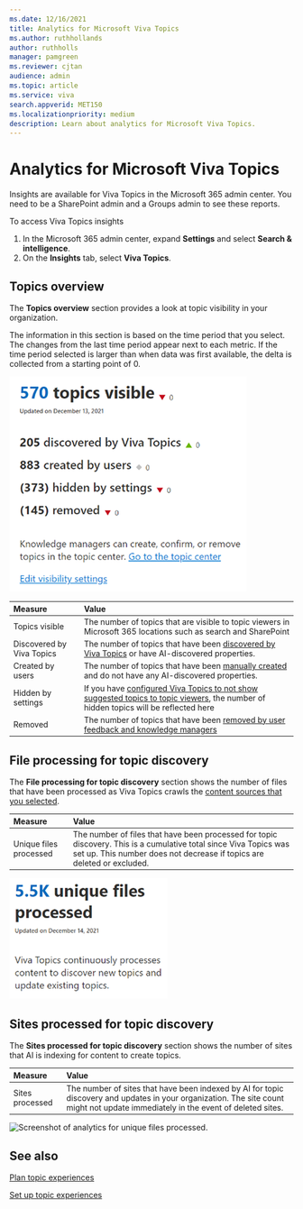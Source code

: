 ```yaml
---
ms.date: 12/16/2021
title: Analytics for Microsoft Viva Topics
ms.author: ruthhollands
author: ruthholls
manager: pamgreen
ms.reviewer: cjtan
audience: admin
ms.topic: article
ms.service: viva
search.appverid: MET150
ms.localizationpriority: medium
description: Learn about analytics for Microsoft Viva Topics.
---
```


# Analytics for Microsoft Viva Topics

Insights are available for Viva Topics in the Microsoft 365 admin center. You need to be a SharePoint admin and a Groups admin to see these reports.

To access Viva Topics insights
1. In the Microsoft 365 admin center, expand **Settings** and select **Search & intelligence**.
1. On the **Insights** tab, select **Viva Topics**.

## Topics overview

The **Topics overview** section provides a look at topic visibility in your organization.

The information in this section is based on the time period that you select. The changes from the last time period appear next to each metric. If the time period selected is larger than when data was first available, the delta is collected from a starting point of 0.

![Screenshot of analytics for topics visible.](../media/topics-analytics-topics-visible.png) 

|Measure|Value|
|:------|:----|
|Topics visible|The number of topics that are visible to topic viewers in Microsoft 365 locations such as search and SharePoint |
|Discovered by Viva Topics|The number of topics that have been [discovered by Viva Topics](/viva/topics/topic-experiences-discovery-curation) or have AI-discovered properties.|
|Created by users|The number of topics that have been [manually created](/viva/topics/create-a-topic) and do not have any AI-discovered properties.|
|Hidden by settings|If you have [configured Viva Topics to not show suggested topics to topic viewers](/viva/topics/topic-experiences-discovery#prevent-topic-viewers-from-seeing-suggested-topics), the number of hidden topics will be reflected here|
|Removed|The number of topics that have been [removed by user feedback and knowledge managers](/viva/topics/manage-topics)|

## File processing for topic discovery

The **File processing for topic discovery** section shows the number of files that have been processed as Viva Topics crawls the [content sources that you selected](/viva/topics/topic-experiences-discovery).

|Measure|Value|
|:------|:----|
|Unique files processed|The number of files that have been processed for topic discovery. This is a cumulative total since Viva Topics was set up. This number does not decrease if topics are deleted or excluded.|

![Screenshot of analytics for unique files processed.](../media/topics-analytics-unique-files.png) 


## Sites processed for topic discovery

The **Sites processed for topic discovery** section shows the number of sites that AI is indexing for content to create topics.

|Measure|Value|
|:------|:----|
|Sites processed|The number of sites that have been indexed by AI for topic discovery and updates in your organization. The site count might not update immediately in the event of deleted sites.|

![Screenshot of analytics for unique files processed.](../media/sites-processed.png) 


## See also

[Plan topic experiences](plan-topic-experiences.md)

[Set up topic experiences](set-up-topic-experiences.md)


